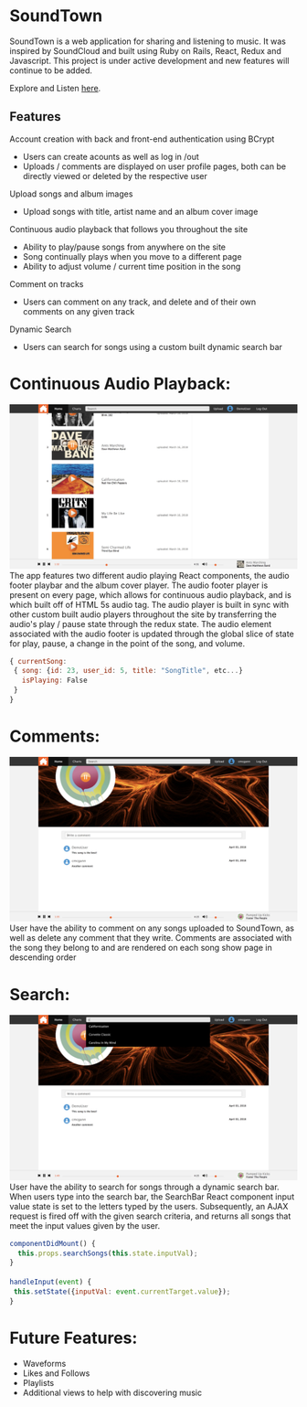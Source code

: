 # SoundTown

SoundTown is a web application for sharing and listening to music. It was inspired by SoundCloud and built using Ruby on Rails, React, Redux and Javascript. This project is under active development and new features will continue to be added.

Explore and Listen [here](http://soundtown.herokuapp.com/#/).

## Features

Account creation with back and front-end authentication using BCrypt
  * Users can create acounts as well as log in /out
  * Uploads / comments are displayed on user profile pages, both can be directly viewed or deleted by the respective user

Upload songs and album images
  * Upload songs with title, artist name and an album cover image

Continuous audio playback that follows you throughout the site
  * Ability to play/pause songs from anywhere on the site
  * Song continually plays when you move to a different page
  * Ability to adjust volume / current time position in the song

Comment on tracks
  * Users can comment on any track, and delete and of their own comments on any given track

Dynamic Search
  * Users can search for songs using a custom built dynamic search bar

# Continuous Audio Playback:
![Optional Text](./app/assets/images/shot.jpg)
The app features two different audio playing React components, the audio footer playbar and the album cover player.  The audio footer player is present on every page, which allows for continuous audio playback, and is which built off of HTML 5s audio tag. The audio player is built in sync with other custom built audio players throughout the site by transferring the audio's play / pause state through the redux state.  The audio element associated with the audio footer is updated through the global slice of state for play, pause, a change in the point of the song, and volume.

```javascript
{ currentSong:
 { song: {id: 23, user_id: 5, title: "SongTitle", etc...}
   isPlaying: False
 }
}
```

# Comments:
![Optional Text](./app/assets/images/commentex.jpg)
User have the ability to comment on any songs uploaded to SoundTown, as well as delete any comment that they write.  Comments are associated with the song they belong to and are rendered on each song show page in descending order

# Search:
![Optional Text](./app/assets/images/searchex.jpg)
User have the ability to search for songs through a dynamic search bar.  When users type into the search bar, the SearchBar React component input value state is set to the letters typed by the users.  Subsequently, an AJAX request is fired off with the given search criteria, and returns all songs that meet the input values given by the user.

```javascript
componentDidMount() {
  this.props.searchSongs(this.state.inputVal);
}

handleInput(event) {
 this.setState({inputVal: event.currentTarget.value});
}
```

# Future Features:
* Waveforms
* Likes and Follows
* Playlists
* Additional views to help with discovering music
